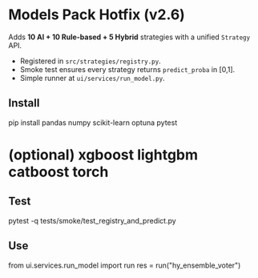 # Models Pack Hotfix (v2.6)
Adds **10 AI + 10 Rule-based + 5 Hybrid** strategies with a unified `Strategy` API.
- Registered in `src/strategies/registry.py`.
- Smoke test ensures every strategy returns `predict_proba` in [0,1].
- Simple runner at `ui/services/run_model.py`.

## Install
pip install pandas numpy scikit-learn optuna pytest
# (optional) xgboost lightgbm catboost torch

## Test
pytest -q tests/smoke/test_registry_and_predict.py

## Use
from ui.services.run_model import run
res = run("hy_ensemble_voter")
